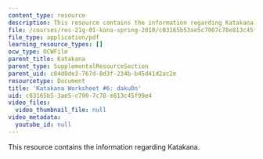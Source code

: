 ```yaml
---
content_type: resource
description: This resource contains the information regarding Katakana.
file: /courses/res-21g-01-kana-spring-2010/c03165b53ae5c7907c78e813c45f99e4_MITRES_21G_01S10_k6.pdf
file_type: application/pdf
learning_resource_types: []
ocw_type: OCWFile
parent_title: Katakana
parent_type: SupplementalResourceSection
parent_uid: c84d8de3-767d-8d3f-234b-b45d41d2ac2e
resourcetype: Document
title: 'Katakana Worksheet #6: dakuOn'
uid: c03165b5-3ae5-c790-7c78-e813c45f99e4
video_files:
  video_thumbnail_file: null
video_metadata:
  youtube_id: null
---
```

This resource contains the information regarding Katakana.

